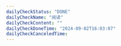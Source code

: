 ```yaml
---
dailyCheckStatus: "DONE"
dailyCheckName: "阅读"
dailyCheckContent: ""
dailyCheckDoneTime: "2024-09-02T16:03:07"
dailyCheckCanceledTime:
---
```


